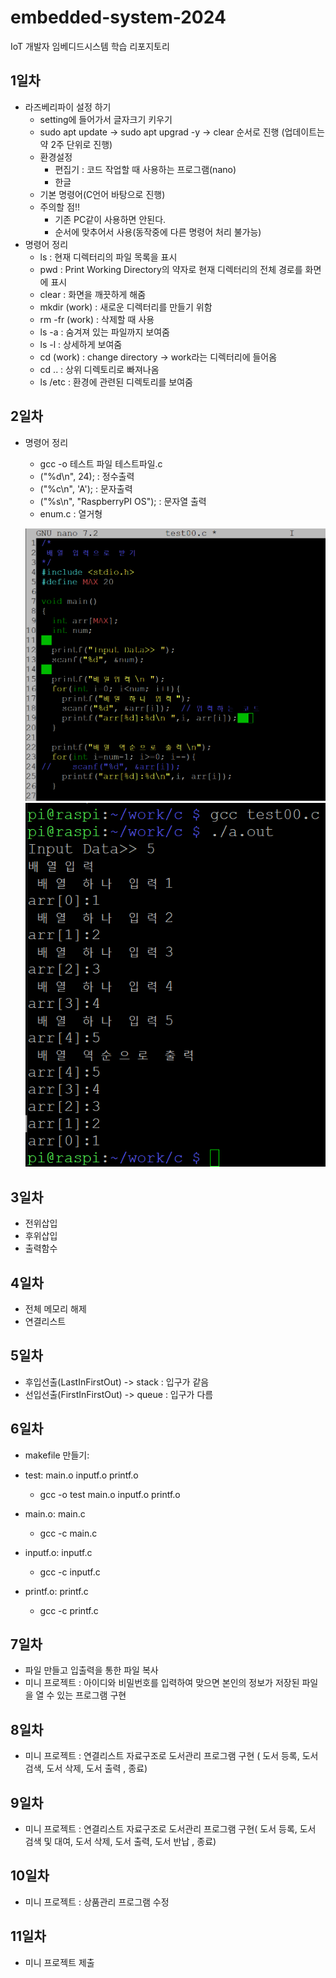 # embedded-system-2024
IoT 개발자 임베디드시스템 학습 리포지토리

## 1일차
- 라즈베리파이 설정 하기
    - setting에 들어가서 글자크기 키우기
	- sudo apt update -> sudo apt upgrad -y -> clear 순서로 진행 (업데이트는 약 2주 단위로 진행)
	- 환경설정
	    - 편집기 : 코드 작업할 때 사용하는 프로그램(nano)
		- 한글
	- 기본 명령어(C언어 바탕으로 진행)
	- 주의할 점!!
	    - 기존 PC같이 사용하면 안된다.
		- 순서에 맞추어서 사용(동작중에 다른 명령어 처리 불가능)
- 명령어 정리
    - ls : 현재 디렉터리의 파일 목록을 표시
	- pwd : Print Working Directory의 약자로 현재 디렉터리의 전체 경로를 화면에 표시
	- clear : 화면을 깨끗하게 해줌
	- mkdir (work) : 새로운 디렉터리를 만들기 위함
	- rm -fr (work) : 삭제할 때 사용
	- ls -a : 숨겨져 있는 파일까지 보여줌
	- ls -l : 상세하게 보여줌
	- cd (work) : change directory -> work라는 디렉터리에 들어옴
	- cd .. : 상위 디렉토리로 빠져나옴
	- ls /etc : 환경에 관련된 디렉토리를 보여줌
	
## 2일차
- 명령어 정리
    - gcc -o 테스트 파일 테스트파일.c 
	- ("%d\n", 24);  : 정수출력
	- ("%c\n", 'A'); : 문자출력
	- ("%s\n", "RaspberryPI OS"); : 문자열 출력
	- enum.c : 열거형
	
	![열거형](https://raw.githubusercontent.com/qkrskdusdlqslek/embedded-system-2024/main/images/array.png)
	![열거형 풀이](https://raw.githubusercontent.com/qkrskdusdlqslek/embedded-system-2024/main/images/array01.png)

## 3일차
- 전위삽입  
- 후위삽입
- 출력함수

## 4일차
- 전체 메모리 해제
- 연결리스트

## 5일차
- 후입선출(LastInFirstOut) -> stack : 입구가 같음
- 선입선출(FirstInFirstOut) -> queue : 입구가 다름

## 6일차
- makefile 만들기: 
 - test: main.o inputf.o printf.o
    - gcc -o test main.o inputf.o printf.o

 - main.o: main.c
    - gcc -c main.c

 - inputf.o: inputf.c
    - gcc -c inputf.c

 - printf.o: printf.c
    - gcc -c printf.c
   
## 7일차
- 파일 만들고 입출력을 통한 파일 복사
- 미니 프로젝트 :  아이디와 비밀번호를 입력하여 맞으면 본인의 정보가 저장된 파일을 열 수 있는 프로그램 구현

## 8일차
- 미니 프로젝트 :  연결리스트 자료구조로 도서관리 프로그램 구현 ( 도서 등록, 도서 검색, 도서 삭제, 도서 출력 , 종료)

## 9일차
- 미니 프로젝트 : 연결리스트 자료구조로 도서관리 프로그램 구현( 도서 등록, 도서 검색 및 대여, 도서 삭제, 도서 출력, 도서 반납 , 종료)

## 10일차
- 미니 프로젝트 : 상품관리 프로그램 수정

## 11일차
- 미니 프로젝트 제출